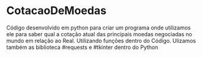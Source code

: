 # CotacaoDeMoedas
 Código desenvolvido em python para criar um programa onde utilizamos ele para saber qual a cotação atual das principais moedas negociadas no mundo em relação ao Real.
Utilizando funções dentro do Código.
Ulizamos também as biblioteca #requests e #tkinter dentro do Python
